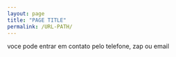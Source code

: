 ```yaml
---
layout: page
title: "PAGE TITLE"
permalink: /URL-PATH/
---
```

voce pode entrar em contato
pelo telefone, zap ou email
